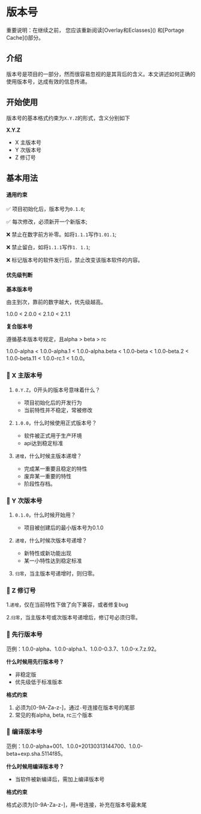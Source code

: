 # 版本号

<div class="alert alert-warning">
重要说明：在继续之前， 您应该重新阅读[Overlay和Eclasses]() 和[Portage Cache]()部分。
</div>

## 介绍

版本号是项目的一部分，然而很容易忽视的是其背后的含义。本文讲述如何正确的使用版本号，达成有效的信息传递。

## 开始使用

版本号的基本格式约束为`X.Y.Z`的形式，含义分别如下

**X.Y.Z**
- X 主版本号
- Y 次版本号
- Z 修订号

## 基本用法

#### 通用约束

✅ 项目初始化后，版本号为`0.1.0`;

✅ 每次修改，必须新开一个新版本;

❌ 禁止在数字前方补零。如将`1.1.1`写作`1.01.1`;

❌ 禁止留白，如将`1.1.1`写作`1. 1.1`;

❌ 标记版本号的软件发行后，禁止改变该版本软件的内容。

#### 优先级判断
  
**基本版本号**

由主到次，靠前的数字越大，优先级越高。

1.0.0 < 2.0.0 < 2.1.0 < 2.1.1

**复合版本号**

遵循基本版本号规定，且alpha > beta > rc

1.0.0-alpha < 1.0.0-alpha.1 < 1.0.0-alpha.beta < 1.0.0-beta < 1.0.0-beta.2 < 1.0.0-beta.11 < 1.0.0-rc.1 < 1.0.0。


### 🥑 X 主版本号


1. `0.Y.Z`，0开头的版本号意味着什么？
   - 项目初始化后的开发行为
   - 当前特性并不稳定，常被修改

2. `1.0.0`，什么时候使用正式版本号？
   - 软件被正式用于生产环境
   - api达到稳定标准

3. `递增`，什么时候主版本递增？
   - 完成某一重要且稳定的特性
   - 废弃某一重要的特性
   - 阶段性存档。

### 🥑 Y 次版本号

1. `0.1.0`，什么时候开始用？
   - 项目被创建后的最小版本号为0.1.0

2. `递增`，什么时候次版本号递增？
   - 新特性或新功能出现
   - 某一小特性达到稳定标准

3. `归零`，当主版本号递增时，则归零。

### 🥑 Z 修订号

1.`递增`，仅在当前特性下做了向下兼容，或者修复bug
  
2.`归零`，当主版本号或次版本号递增后，修订号必须归零。

### 🏃 先行版本号

范例：1.0.0-alpha、1.0.0-alpha.1、1.0.0-0.3.7、1.0.0-x.7.z.92。

**什么时候用先行版本号？**

- 非稳定版
- 优先级低于标准版本 

**格式约束**

1. 必须为[0-9A-Za-z-]，通过`-`号连接在版本号的尾部
2. 常见的有alpha, beta, rc三个版本

### 🏃 编译版本号

范例：1.0.0-alpha+001、1.0.0+20130313144700、1.0.0-beta+exp.sha.5114f85。

**什么时候用编译版本号？**

- 当软件被新编译后，需加上编译版本号

**格式约束**

格式必须为[0-9A-Za-z-]，用`+`号连接，补充在版本号最末尾
